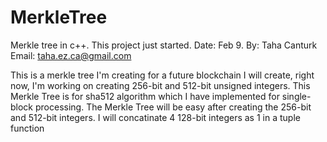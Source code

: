 # MerkleTree
Merkle tree in c++. This project just started. Date: Feb 9.
By: Taha Canturk
Email: taha.ez.ca@gmail.com

This is a merkle tree I'm creating for a future blockchain I will create, right now, I'm working on creating 256-bit and 512-bit unsigned integers. This Merkle Tree is for sha512 algorithm which I have implemented for single-block processing. The Merkle Tree will be easy after creating the 256-bit and 512-bit integers. I will concatinate 4 128-bit integers as 1 in a tuple function
